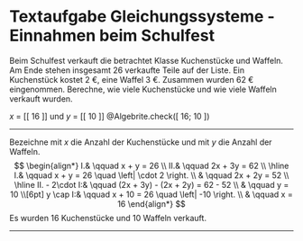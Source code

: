 <!--
version:  0.0.1
language: de


@style
main > *:not(:last-child) {
  margin-bottom: 3rem;
}

input {
    text-align: center;
}

.flex-container {
    display: flex;
    flex-wrap: wrap;
    align-items: stretch;
    gap: 20px;
}

.flex-child {
    flex: 1;
    min-width: 350px;
    margin-right: 20px;
}

@media (max-width: 400px) {
    .flex-child {
        flex: 100%;
        margin-right: 0;
    }
}
@end

formula: \carry   \textcolor{red}{\scriptsize #1}
formula: \digit   \rlap{\carry{#1}}\phantom{#2}#2
formula: \permil  \text{‰}

import: https://raw.githubusercontent.com/LiaTemplates/Tikz-Jax/main/README.md

script: https://cdn.jsdelivr.net/gh/LiaTemplates/Tikz-Jax@main/dist/index.js

import: https://raw.githubusercontent.com/liaTemplates/algebrite/master/README.md




tags: Gleichungssysteme, Sachaufgabe, leicht, niedrig, Berechnen

comment: Löse eine Sachaufgabe zu Einnahmen auf einem Schulfest mittels der Gleichungssysteme.

author: Martin Lommatzsch

-->




# Textaufgabe Gleichungssysteme - Einnahmen beim Schulfest



Beim Schulfest verkauft die betrachtet Klasse Kuchenstücke und Waffeln. Am Ende stehen insgesamt 26 verkaufte Teile auf der Liste. Ein Kuchenstück kostet 2 €, eine Waffel 3 €. Zusammen wurden 62 € eingenommen. Berechne, wie viele Kuchenstücke und wie viele Waffeln verkauft wurden.



<!-- data-solution-button="5"-->
$x$ = [[  16  ]] und $y$ = [[  10  ]] 
@Algebrite.check([ 16; 10 ])
************
Bezeichne mit $x$ die Anzahl der Kuchenstücke und mit $y$ die Anzahl der Waffeln.
$$
\begin{align*}
I.& \qquad x + y = 26 \\
II.& \qquad 2x + 3y = 62  \\ \hline
I.& \qquad x + y = 26 \quad \left| \cdot 2 \right. \\
& \qquad 2x + 2y = 52 \\ \hline
II. - 2\cdot I:& \qquad (2x + 3y) - (2x + 2y) = 62 - 52 \\
& \qquad y = 10 \\[6pt]
y \cap I:& \qquad x + 10 = 26 \quad \left| -10 \right. \\
& \qquad x = 16
\end{align*}
$$
Es wurden 16 Kuchenstücke und 10 Waffeln verkauft.
************






